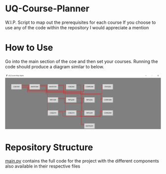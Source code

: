 # UQ-Course-Planner
W.I.P. Script to map out the prerequisites for each course
If you choose to use any of the code within the repository I would appreciate a mention

# How to Use
Go into the main section of the coe and then set your courses. Running the code should produce a diagram similar to below.

![Example Graph Image](Documentation/graph.jpg)

# Repository Structure
[main.py](Main.py) contains the full code for the project with the different components also available in their respective files
